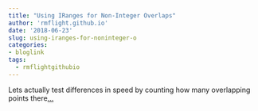 ```yaml
---
title: "Using IRanges for Non-Integer Overlaps"
author: 'rmflight.github.io'
date: '2018-06-23'
slug: using-iranges-for-noninteger-o
categories:
- bloglink
tags:
  - rmflightgithubio
---
```


Lets actually test differences in speed by counting how many overlapping points there[... <i class="fas fa-external-link-alt"></i>](http://rmflight.github.io/post/iranges-for-non-integer-overlaps/)


